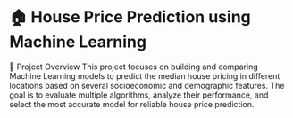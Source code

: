 # 🏠 House Price Prediction using Machine Learning

📌 Project Overview
This project focuses on building and comparing Machine Learning models to predict the median house pricing in different locations based on several socioeconomic and demographic features.
The goal is to evaluate multiple algorithms, analyze their performance, and select the most accurate model for reliable house price prediction.
